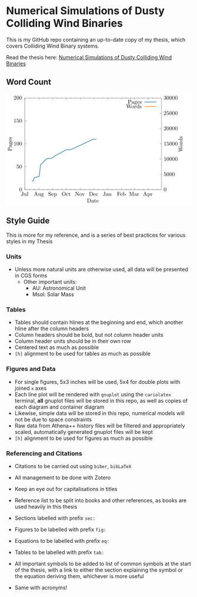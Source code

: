 # Numerical Simulations of Dusty Colliding Wind Binaries

This is my GitHub repo containing an up-to-date copy of my thesis, which covers Colliding Wind Binary systems.

Read the thesis here: [Numerical Simulations of Dusty Colliding Wind Binaries](https://raw.githubusercontent.com/atomsite/Thesis/master/Thesis.pdf)

## Word Count

![Word count](word_count.png)

## Style Guide

This is more for my reference, and is a series of best practices for various styles in my Thesis

### Units
- Unless more natural units are otherwise used, all data will be presented in CGS forms
  - Other important units:
    - AU: Astronomical Unit
    - Msol: Solar Mass

### Tables
- Tables should contain hlines at the beginning and end, which another hline after the column headers
- Column headers should be bold, but not column header units
- Column header units should be in their own row
- Centered text as much as possible
- `[h]` alignment to be used for tables as much as possible

### Figures and Data
- For single figures, 5x3 inches will be used, 5x4 for double plots with joined `x` axes
- Each line plot will be rendered with `gnuplot` using the `cariolatex` terminal, **all** gnuplot files will be stored in this repo, as well as copies of each diagram and container diagram
- Likewise, simple data will be stored in this repo, numerical models will not be due to space constraints
- Raw data from Athena++ history files will be filtered and appropriately scaled, automatically generated gnuplot files will be kept
- `[h]` alignment to be used for figures as much as possible

### Referencing and Citations
- Citations to be carried out using `biber`, `bibLaTeX`
- All management to be done with Zotero
- Keep an eye out for capitalisations in titles
- Reference list to be split into books and other references, as books are used heavily in this thesis

- Sections labelled with prefix `sec:`
- Figures to be labelled with prefix `fig:`
- Equations to be labelled with prefix `eq:`
- Tables to be labelled with prefix `tab:`

- All important symbols to be added to list of common symbols at the start of the thesis, with a link to either the section explaining the symbol or the equation deriving them, whichever is more useful
- Same with acronyms!
